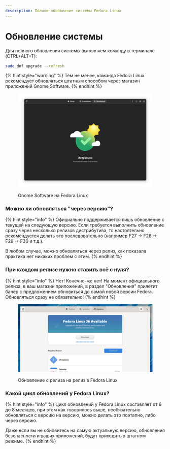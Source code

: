 ```yaml
---
description: Полное обновление системы Fedora Linux
---
```


# Обновление системы

Для полного обновления системы выполняем команду в терминале (CTRL+ALT+T):

```bash
sudo dnf upgrade --refresh
```

{% hint style="warning" %}
Тем не менее, команда Fedora Linux рекомендует обновляться штатным способом через магазин приложений Gnome Software.
{% endhint %}

<figure><img src="../../../.gitbook/assets/Jz2s7kxJvz4.jpg" alt="gnome software upgrade update"><figcaption><p>Gnome Software на Fedora Linux</p></figcaption></figure>

### Можно ли обновляться "через версию"?

{% hint style="info" %}
Официально поддерживается лишь обновление с текущей на следующую версию. Если требуется выполнить обновление сразу через несколько релизов дистрибутива, то настоятельно рекомендуется делать это последовательно (например F27 -> F28 -> F29 -> F30 и т.д.).

В любом случае, можно обновляться через релиз, как показала практика нет никаких проблем с этим.
{% endhint %}

### При каждом релизе нужно ставить всё с нуля?

{% hint style="info" %}
Нет! Конечно-же нет! На момент официального релиза, в ваш магазин приложений, в раздел "Обновления" прилетит банер с предложением обновиться до самой новой версии Fedora. Обновляться сразу не обязательно!
{% endhint %}

<figure><img src="../../../.gitbook/assets/Upgrade-to-Fedora-36-GUI (1).webp" alt=""><figcaption><p>Обновление с релиза на релиз в Fedora Linux</p></figcaption></figure>

### Какой цикл обновлений у Fedora Linux?

{% hint style="info" %}
Цикл обновлений у Fedora Linux составляет от 6 до 8 месяцев, при этом как говорилось выше, необязательно обновляться с версию на версию, можно делать это поэтапно, либо через версию.&#x20;

Даже если вы не обновитесь на самую актуальную версию, обновления безопасности и ваших приложений, будут приходить в штатном режиме.
{% endhint %}

